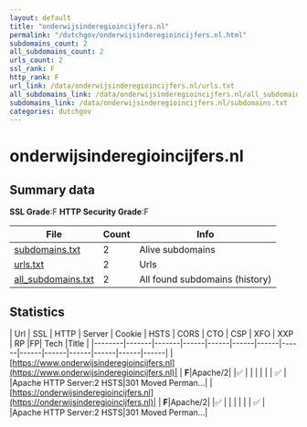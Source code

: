 ```yaml
---
layout: default
title: "onderwijsinderegioincijfers.nl"
permalink: "/dutchgov/onderwijsinderegioincijfers.nl.html"
subdomains_count: 2
all_subdomains_count: 2
urls_count: 2
ssl_rank: F
http_rank: F
url_link: /data/onderwijsinderegioincijfers.nl/urls.txt
all_subdomains_link: /data/onderwijsinderegioincijfers.nl/all_subdomains.txt
subdomains_link: /data/onderwijsinderegioincijfers.nl/subdomains.txt
categories: dutchgov
---
```



# onderwijsinderegioincijfers.nl
## Summary data


**SSL Grade**:F
**HTTP Security Grade**:F


| File       | Count | Info |
|------------|-------|------|
|[subdomains.txt](/data/onderwijsinderegioincijfers.nl/subdomains.txt)|2|Alive subdomains|
|[urls.txt](/data/onderwijsinderegioincijfers.nl/urls.txt)|2|Urls|
|[all_subdomains.txt](/data/onderwijsinderegioincijfers.nl/all_subdomains.txt)|2|All found subdomains (history)|


## Statistics


| Url | SSL | HTTP | Server | Cookie | HSTS | CORS | CTO | CSP | XFO | XXP | RP |FP| Tech |Title |
|--------|-------|-------|------|------|------|------|------|------|------|------|------|------|------|
|[https://www.onderwijsinderegioincijfers.nl](https://www.onderwijsinderegioincijfers.nl)| | **F**|Apache/2| |:white_check_mark: | | | | | | :white_check_mark: | |Apache HTTP Server:2 HSTS|301 Moved Perman...|
|[https://onderwijsinderegioincijfers.nl](https://onderwijsinderegioincijfers.nl)| | **F**|Apache/2| |:white_check_mark: | | | | | | :white_check_mark: | |Apache HTTP Server:2 HSTS|301 Moved Perman...|